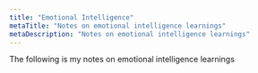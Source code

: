 ```yaml
---
title: "Emotional Intelligence"
metaTitle: "Notes on emotional intelligence learnings"
metaDescription: "Notes on emotional intelligence learnings"
---
```


The following is my notes on emotional intelligence learnings
